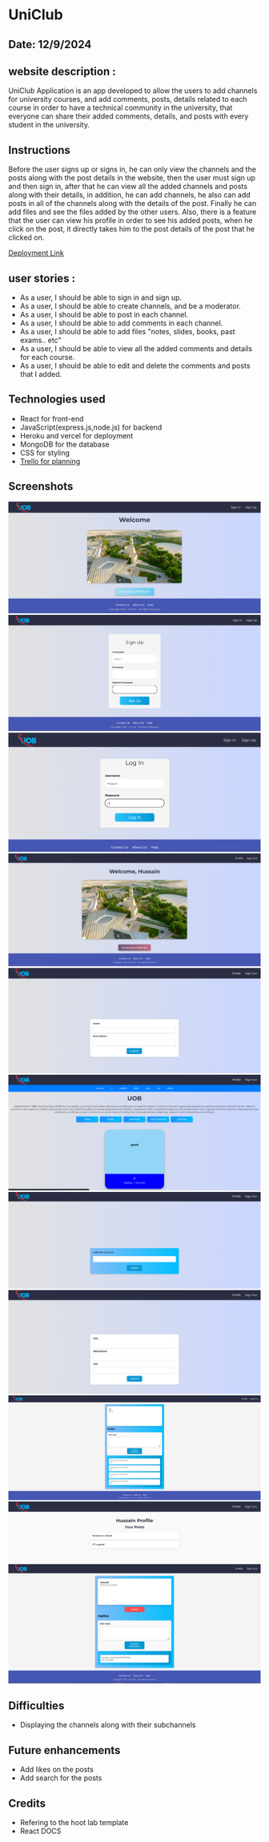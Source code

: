 
# UniClub

## Date: 12/9/2024

## website description :
UniClub Application is an app developed to allow the users to add channels for university courses, and add comments, posts, details related to each course in order to have a technical community in the university, that everyone can share their added comments, details, and posts with every student in the university.

## Instructions
Before the user signs up or signs in, he can only view the channels and the posts along with the post details in the website, then the user must sign up and then sign in, after that he can view all the added channels and posts along with their details, in addition, he can add channels, he also can add posts in all of the channels along with the details of the post. Finally he can add files and see the files added by the other users. Also, there is a feature that the user can view his profile in order to see his added posts, when he click on the post, it directly takes him to the post details of the post that he clicked on.

 [Deployment Link](https://uni-club-frontend.vercel.app/)





## user stories :

- As a user, I should be able to sign in and sign up.
- As a user, I should be able to create channels, and be a moderator. 
- As a user, I should be able to post in each channel.
- As a user, I should be able to add comments in each channel.
- As a user, I should be able to add  files "notes, slides, books, past exams.. etc"
- As a user, I should be able to view all the added comments and details for each course.
- As a user, I should be able to edit and delete the comments and posts that I added.

## Technologies used
* React for front-end
* JavaScript(express.js,node.js) for backend
* Heroku and vercel for deployment
* MongoDB for the database
* CSS for styling
* [Trello for planning](https://trello.com/b/PkImCtGH/uniclub)

## Screenshots
![alt text](image.png)
![alt text](image-1.png)
![alt text](image-2.png)
![alt text](image-3.png)
![alt text](image-5.png)
![alt text](image-4.png)
![alt text](image-6.png)
![alt text](image-7.png)
![alt text](image-8.png)
![alt text](image-9.png)
![alt text](image-10.png)
## Difficulties
- Displaying the channels along with their subchannels

## Future enhancements
- Add likes on the posts
- Add search for the posts

## Credits
* Refering to the hoot lab template
* React DOCS
